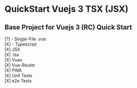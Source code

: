 # QuickStart Vuejs 3 TSX (JSX)

## Base Project for Vuejs 3 (RC) Quick Start

[?] - Single-File .vue  
[X] - Typescript  
[X] JSX  
[X] .tsx  
[X] Vuex  
[X] Vue-Router  
[X] PWA  
[X] Unit Tests  
[X] e2e Tests  
